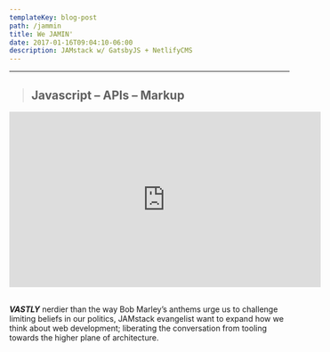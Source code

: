 ```yaml
---
templateKey: blog-post
path: /jammin
title: We JAMIN'
date: 2017-01-16T09:04:10-06:00
description: JAMstack w/ GatsbyJS + NetlifyCMS
---
```

- - -

> ## **J**avascript – **A**PIs – **M**arkup

<iframe width="560" height="315" src="https://www.youtube.com/embed/RAW1wj3Lx0I?rel=0&amp;showinfo=0" frameborder="0" gesture="media" allow="encrypted-media" allowfullscreen></iframe>
<br/><br/>

***VASTLY*** nerdier than the way Bob Marley’s anthems urge us to challenge limiting beliefs in our politics, JAMstack evangelist want to expand how we think about web development; liberating the conversation from tooling towards  the higher plane of architecture. 



